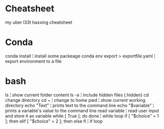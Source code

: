 # Cheatsheet
my uber l33t haxxing cheatsheet

# Conda
conda install <package> ¦ install some packeage
conda env export > exportfile.yaml ¦ export environment to a file
  
# bash
ls  ¦ show current folder content
ls -a ¦ include hidden files (.hidden)
cd change directory
cd ~ ¦ change to home 
pwd ¦ show current working directory
echo "Text" ¦ prints text to the command line
echo "$variable" ¦ prints a variable's value to the command line
read variable ¦ read user input and store it as variable
while [  True ]; do 
done ¦  while loop
if [ "$choice" = 1 ]; then
elif [ "$choice" = 2 ]; then
else
fi ¦ if loop

